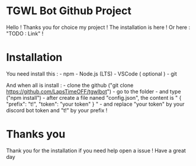 # TGWL Bot Github Project 

Hello ! Thanks you for choice my project ! The installation is here ! Or here : "TODO : Link" !

# Installation

You need install this :
    - npm
    - Node.js (LTS)
    - VSCode ( optional )
    - git

And when all is install :
    - clone the github ("git clone https://github.com/LapsTimeOFF/tgwlbot")
    - go to the folder
    - and type ("npm install")
    - after create a file naned "config.json", the content is 
  "
  {
  "prefix": "t!",
  "token": "your token"
  }
  "
    - and replace "your token" by your discord bot token and "t!" by your prefix !

# Thanks you

Thank you for the installation if you need help open a issue ! Have a great day
